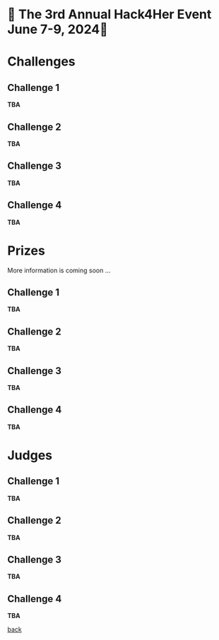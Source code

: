 # 🌟 The 3rd Annual Hack4Her Event June 7-9, 2024🌟

# Challenges

## Challenge 1
**TBA**
## Challenge 2
**TBA**
## Challenge 3
**TBA**
## Challenge 4
**TBA**

# Prizes
More information is coming soon ...

## Challenge 1
**TBA**
## Challenge 2
**TBA**
## Challenge 3
**TBA**
## Challenge 4
**TBA**

# Judges

## Challenge 1
**TBA**
## Challenge 2
**TBA**
## Challenge 3
**TBA**
## Challenge 4
**TBA**

[back](./)
